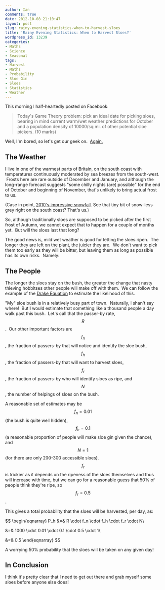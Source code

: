 ```yaml
---
author: Ian
comments: true
date: 2012-10-08 21:10:47
layout: post
slug: rainy-evening-statistics-when-to-harvest-sloes
title: 'Rainy Evening Statistics: When to Harvest Sloes?'
wordpress_id: 13239
categories:
- Maths
- Science
- Seasonal
tags:
- Harvest
- Maths
- Probability
- Sloe Gin
- Sloes
- Statistics
- Weather
---
```


This morning I half-heartedly posted on Facebook:

> Today's Game Theory problem: pick an ideal date for picking sloes, bearing in mind current warm/wet weather predictions for October and a population density of 10000/sq.mi. of other potential sloe pickers. (10 marks)

Well, I'm bored, so let's get our geek on.  [Again.](http://blog.ianrenton.com/windy-morning-mechanics-how-big-a-sail-do-i-need-to-fly-away/)

## The Weather

I live in one of the warmest parts of Britain, on the south coast with temperatures continuously moderated by sea breezes from the south-west.  Frosts here are rare outside of December and January, and although the long-range forecast suggests "some chilly nights (are) possible" for the end of October and beginning of November, that's unlikely to bring actual frost to us.

(Case in point, [2010's impressive snowfall](http://news.bbc.co.uk/1/hi/8447023.stm). See that tiny bit of snow-less grey right on the south coast? That's us.)

So, although traditionally sloes are supposed to be picked after the first frost of Autumn, we cannot expect that to happen for a couple of months yet.  But will the sloes last that long?

The good news is, mild wet weather is good for letting the sloes ripen.  The longer they are left on the plant, the juicier they are.  We don't want to pick them too early as they will be bitter, but leaving them as long as possible has its own risks.  Namely:

## The People

The longer the sloes stay on the bush, the greater the change that nasty thieving hobbitses other people will make off with them.  We can follow the example of the [Drake Equation](http://en.wikipedia.org/wiki/Drake_equation) to estimate the likelihood of this.

"My" sloe bush is in a relatively busy part of town.  Naturally, I shan't say where!  But I would estimate that something like a thousand people a day walk past this bush.  Let's call that the passer-by rate, $$R$$.  Our other important factors are $$f_n$$, the fraction of passers-by that will notice and identify the sloe bush, $$f_h$$, the fraction of passers-by that will want to harvest sloes, $$f_r$$, the fraction of passers-by who will identify sloes as ripe, and $$N$$, the number of helpings of sloes on the bush.

A reasonable set of estimates may be $$f_n = 0.01$$ (the bush is quite well hidden), $$f_h = 0.1$$ (a reasonable proportion of people will make sloe gin given the chance), and $$N = 1$$ (for there are only 200-300 accessible sloes).  $$f_r$$ is trickier as it depends on the ripeness of the sloes themselves and thus will increase with time, but we can go for a reasonable guess that 50% of people think they're ripe, so $$f_r = 0.5$$.

This gives a total probability that the sloes will be harvested, per day, as:

$$
\begin{eqnarray}
P_h &=& R \cdot f_n \cdot f_h \cdot f_r \cdot N\\

&=& 1000 \cdot 0.01 \cdot 0.1 \cdot 0.5 \cdot 1\\

&=& 0.5
\end{eqnarray}
$$

A worrying 50% probability that the sloes will be taken on any given day!

## In Conclusion

I think it's pretty clear that I need to get out there and grab myself some sloes before anyone else does!
